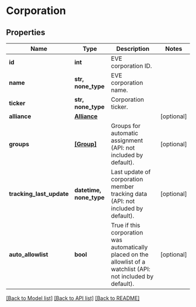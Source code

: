 # Corporation


## Properties
Name | Type | Description | Notes
------------ | ------------- | ------------- | -------------
**id** | **int** | EVE corporation ID. | 
**name** | **str, none_type** | EVE corporation name. | 
**ticker** | **str, none_type** | Corporation ticker. | 
**alliance** | [**Alliance**](Alliance.md) |  | [optional] 
**groups** | [**[Group]**](Group.md) | Groups for automatic assignment (API: not included by default). | [optional] 
**tracking_last_update** | **datetime, none_type** | Last update of corporation member tracking data (API: not included by default). | [optional] 
**auto_allowlist** | **bool** | True if this corporation was automatically placed on the allowlist of a watchlist (API: not included by default). | [optional] 

[[Back to Model list]](../README.md#documentation-for-models) [[Back to API list]](../README.md#documentation-for-api-endpoints) [[Back to README]](../README.md)


